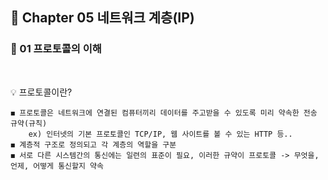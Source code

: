 ## 📕 Chapter 05 네트워크 계층(IP)
### 📙 01 프로토콜의 이해
</br>

💡 프로토콜이란?

    ◼️ 프로토콜은 네트워크에 연결된 컴퓨터끼리 데이터를 주고받을 수 있도록 미리 약속한 전송 규약(규칙)
        ex) 인터넷의 기본 프로토콜인 TCP/IP, 웹 사이트를 볼 수 있는 HTTP 등..
    ◼️ 계층적 구조로 정의되고 각 계층의 역할을 구분
    ◼️ 서로 다른 시스템간의 통신에는 일련의 표준이 필요, 이러한 규약이 프로토콜 -> 무엇을, 언제, 어떻게 통신할지 약속
    
